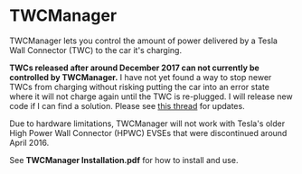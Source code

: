 # TWCManager
TWCManager lets you control the amount of power delivered by a Tesla Wall Connector (TWC) to the car it's charging.

**TWCs released after around December 2017 can not currently be controlled by TWCManager.**  I have not yet found a way to stop newer TWCs from charging without risking putting the car into an error state where it will not charge again until the TWC is re-plugged.  I will release new code if I can find a solution.  Please see [this thread](https://teslamotorsclub.com/tmc/threads/new-wall-connector-load-sharing-protocol.72830/page-10) for updates.

Due to hardware limitations, TWCManager will not work with Tesla's older High Power Wall Connector (HPWC) EVSEs that were discontinued around April 2016.

See **TWCManager Installation.pdf** for how to install and use.
